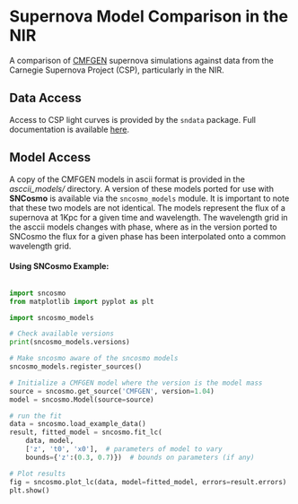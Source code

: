 # Supernova Model Comparison in the NIR

A comparison of [CMFGEN](http://kookaburra.phyast.pitt.edu/hillier/web/CMFGEN.htm) supernova simulations against data from the Carnegie Supernova Project (CSP),
particularly in the NIR. 



## Data Access

Access to CSP light curves is provided by the `sndata` package. Full documentation is available [here](https://sn-data.readthedocs.io/en/latest/index.html).




## Model Access

A copy of the CMFGEN models in ascii format is provided in the *asccii_models/* directory. A version of these models ported for use with **SNCosmo** is available via the `sncosmo_models` module. It is important to note that these two models are not identical. The models represent the flux of a supernova at 1Kpc for a given time and wavelength. The wavelength grid in the asccii models changes with phase, where as in the version ported to SNCosmo the flux for a given phase has been interpolated onto a common wavelength grid. 



#### Using SNCosmo Example:

```Python

import sncosmo
from matplotlib import pyplot as plt

import sncosmo_models

# Check available versions
print(sncosmo_models.versions)

# Make sncosmo aware of the sncosmo models
sncosmo_models.register_sources()

# Initialize a CMFGEN model where the version is the model mass
source = sncosmo.get_source('CMFGEN', version=1.04)
model = sncosmo.Model(source=source)

# run the fit
data = sncosmo.load_example_data()
result, fitted_model = sncosmo.fit_lc(
    data, model,
    ['z', 't0', 'x0'],  # parameters of model to vary
    bounds={'z':(0.3, 0.7)})  # bounds on parameters (if any)

# Plot results
fig = sncosmo.plot_lc(data, model=fitted_model, errors=result.errors)
plt.show()
```
